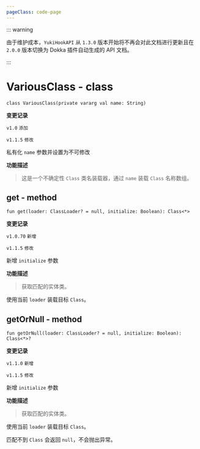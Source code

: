 ```yaml
---
pageClass: code-page
---
```


::: warning

由于维护成本，`YukiHookAPI` 从 `1.3.0` 版本开始将不再会对此文档进行更新且在 `2.0.0` 版本切换为 Dokka 插件自动生成的 API 文档。

:::

# VariousClass <span class="symbol">- class</span>

```kotlin:no-line-numbers
class VariousClass(private vararg val name: String)
```

**变更记录**

`v1.0` `添加`

`v1.1.5` `修改`

私有化 `name` 参数并设置为不可修改

**功能描述**

> 这是一个不确定性 `Class` 类名装载器，通过 `name` 装载 `Class` 名称数组。

## get <span class="symbol">- method</span>

```kotlin:no-line-numbers
fun get(loader: ClassLoader? = null, initialize: Boolean): Class<*>
```

**变更记录**

`v1.0.70` `新增`

`v1.1.5` `修改`

新增 `initialize` 参数

**功能描述**

> 获取匹配的实体类。

使用当前 `loader` 装载目标 `Class`。

## getOrNull <span class="symbol">- method</span>

```kotlin:no-line-numbers
fun getOrNull(loader: ClassLoader? = null, initialize: Boolean): Class<*>?
```

**变更记录**

`v1.1.0` `新增`

`v1.1.5` `修改`

新增 `initialize` 参数

**功能描述**

> 获取匹配的实体类。

使用当前 `loader` 装载目标 `Class`。

匹配不到 `Class` 会返回 `null`，不会抛出异常。